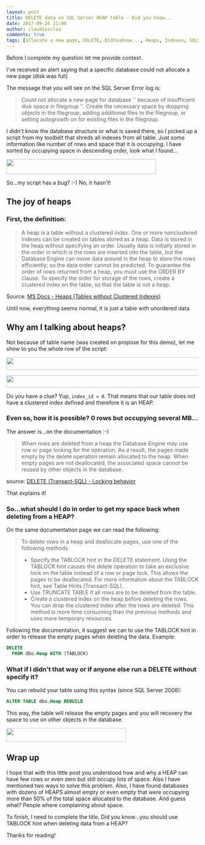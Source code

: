 ```yaml
---
layout: post
title: DELETE data on SQL Server HEAP table - Did you know...
date: 2017-09-26 11:00
author: claudiosilva
comments: true
tags: [allocate a new page, DELETE, DidYouKnow..., Heaps, Indexes, SQLServer, syndicated]
---
```

Before I complete my question let me provide context.

I've received an alert saying that a specific database could not allocate a new page (disk was full)

The message that you will see on the SQL Server Error log is:

<blockquote>Could not allocate a new page for database '' because of insufficient disk space in filegroup ''. Create the necessary space by dropping objects in the filegroup, adding additional files to the filegroup, or setting autogrowth on for existing files in the filegroup.</blockquote>

I didn't know the database structure or what is saved there, so I picked up a script from my toolbelt that shreds all indexes from all table. Just some information like number of rows and space that it is occupying. I have sorted by occupying space in descending order, look what I found...

<a href="https://claudioessilva.github.io/img//2017/09/zero_rows_with_occupying_space.png"><img src="https://claudioessilva.github.io/img//2017/09/zero_rows_with_occupying_space.png" alt="" width="392" height="39" class="aligncenter size-full wp-image-812" /></a>

So...my script has a bug? :-) No, it hasn't!

<h2>The joy of heaps</h2>

<h3>First, the definition:</h3>

<blockquote>A heap is a table without a clustered index. One or more nonclustered indexes can be created on tables stored as a heap. Data is stored in the heap without specifying an order. Usually data is initially stored in the order in which is the rows are inserted into the table, but the Database Engine can move data around in the heap to store the rows efficiently; so the data order cannot be predicted. To guarantee the order of rows returned from a heap, you must use the ORDER BY clause. To specify the order for storage of the rows, create a clustered index on the table, so that the table is not a heap.</blockquote>

Source: <a href="https://docs.microsoft.com/en-us/sql/relational-databases/indexes/heaps-tables-without-clustered-indexes" rel="noopener" target="_blank">MS Docs - Heaps (Tables without Clustered Indexes)</a>

Until now, everything seems normal, it is just a table with unordered data.

<h2>Why am I talking about heaps?</h2>

Not because of table name (was created on propose for this demo), let me show to you the whole row of the script:

<a href="https://claudioessilva.github.io/img//2017/09/heap_empty_occupyingspace_1.png"><img src="https://claudioessilva.github.io/img//2017/09/heap_empty_occupyingspace_1.png?w=656" alt="" width="656" height="33" class="aligncenter size-large wp-image-815" /></a>

<a href="https://claudioessilva.github.io/img//2017/09/heap_empty_occupyingspace_2.png"><img src="https://claudioessilva.github.io/img//2017/09/heap_empty_occupyingspace_2.png?w=656" alt="" width="656" height="32" class="aligncenter size-large wp-image-816" /></a>

Do you have a clue? Yup, `index_id = 0`. That means that our table does not have a clustered index defined and therefore it is an HEAP.

<h3>Even so, how it is possible? 0 rows but occupying several MB...</h3>

The answer is...on the documentation :-)

<blockquote>When rows are deleted from a heap the Database Engine may use row or page locking for the operation. As a result, the pages made empty by the delete operation remain allocated to the heap. When empty pages are not deallocated, the associated space cannot be reused by other objects in the database.</blockquote>

source: <a href="https://docs.microsoft.com/en-us/sql/t-sql/statements/delete-transact-sql" rel="noopener" target="_blank">DELETE (Transact-SQL) - Locking behavior</a>

That explains it!

<h3>So...what should I do in order to get my space back when deleting from a HEAP?</h3>

On the same documentation page we can read the following:

<blockquote>To delete rows in a heap and deallocate pages, use one of the following methods.
<ul><li>Specify the TABLOCK hint in the DELETE statement. Using the TABLOCK hint causes the delete operation to take an exclusive lock on the table instead of a row or page lock. This allows the pages to be deallocated. For more information about the TABLOCK hint, see Table Hints (Transact-SQL).</li>
<li>Use TRUNCATE TABLE if all rows are to be deleted from the table.</li>
<li>Create a clustered index on the heap before deleting the rows. You can drop the clustered index after the rows are deleted. This method is more time consuming than the previous methods and uses more temporary resources.</li></ul></blockquote>

Following the documentation, it suggest we can to use the TABLOCK hint in order to release the empty pages when deleting the data.
Example:
``` sql
DELETE
  FROM dbo.Heap WITH (TABLOCK)
```

<h3>What if I didn't that way or if anyone else run a DELETE without specify it?</h3>

You can rebuild your table using this syntax (since SQL Server 2008):
``` sql
ALTER TABLE dbo.Heap REBUILD
```

This way, the table will release the empty pages and you will recovery the space to use on other objects in the database.

<a href="https://claudioessilva.github.io/img//2017/09/heap_after_rebuild.png"><img src="https://claudioessilva.github.io/img//2017/09/heap_after_rebuild.png" alt="" width="314" height="36" class="aligncenter size-full wp-image-818" /></a>

<h2>Wrap up</h2>

I hope that with this little post you understood how and why a HEAP can have few rows or even zero but still occupy lots of space. Also I have mentioned two ways to solve this problem.
Also, I have found databases with dozens of HEAPS almost empty or even empty that were occupying more than 50% of the total space allocated to the database. And guess what? People where complaining about space.

To finish, I need to complete the title, Did you know...you should use TABLOCK hint when deleting data from a HEAP?

Thanks for reading!
